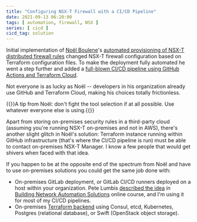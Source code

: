 ```yaml
---
title: "Configuring NSX-T Firewall with a CI/CD Pipeline"
date: 2021-09-13 06:20:00
tags: [ automation, firewall, NSX ]
series: [ cicd ]
cicd_tag: solution
---
```

Initial implementation of [Noël Boulene](https://www.linkedin.com/in/noyelb/)'s [automated provisioning of NSX-T distributed firewall rules](/2021/09/automating-nsxt-firewall-configuration.html) changed NSX-T firewall configuration based on Terraform configuration files. To make the deployment fully automated he went a step further and added a [full-blown CI/CD pipeline using GitHub Actions and Terraform Cloud](https://netmemo.github.io/post/tf-gha-nsxt-cicd/).

Not everyone is as lucky as Noël -- developers in his organization already use GitHub and Terraform Cloud, making his choices totally frictionless.
<!--more-->
{{<note info>}}A tip from Noël: don't fight the tool selection if at all possible. Use whatever everyone else is using.{{</note>}}

Apart from storing on-premises security rules in a third-party cloud (assuming you're running NSX-T on-premises and not in AWS), there's another slight glitch in Noël's solution: Terraform instance running within GitHub infrastructure (that's where the CI/CD pipeline is run) must be able to contact on-premises NSX-T Manager. I know a few people that would get shivers when faced with that idea.

If you happen to be at the opposite end of the spectrum from Noël and have to use on-premises solutions you could get the same job done with:

* On-premises GitLab deployment, or GitLab CI/CD runners deployed on a host within your organization. Pete Lumbis [described the idea](https://my.ipspace.net/bin/list?id=NetAutSol&module=5#M5S3A) in [Building Network Automation Solutions](https://www.ipspace.net/Building_Network_Automation_Solutions) online course, and I'm using it for most of my CI/CD pipelines.
* On-premises [Terraform backend](https://www.terraform.io/docs/language/settings/backends/) using Consul, etcd, Kubernetes, Postgres (relational database), or Swift (OpenStack object storage).
